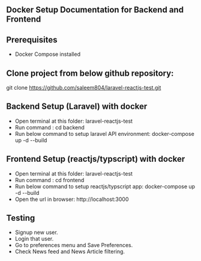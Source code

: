 ## Docker Setup Documentation for Backend and Frontend

## Prerequisites
- Docker Compose installed

## Clone project from below github repository: 
git clone https://github.com/saleem804/laravel-reactjs-test.git

## Backend Setup (Laravel) with docker

- Open terminal at this folder: laravel-reactjs-test
- Run command : cd backend
- Run below command to setup laravel API environment: 
	docker-compose up -d --build

## Frontend Setup (reactjs/typscript) with docker
- Open terminal at this folder: laravel-reactjs-test
- Run command : cd frontend
- Run below command to setup reactjs/typscript app: 
	docker-compose up -d --build
- Open the url in browser: http://localhost:3000

## Testing
- Signup new user.
- Login that user.
- Go to preferences menu and Save Preferences.
- Check News feed and News Article filtering.
